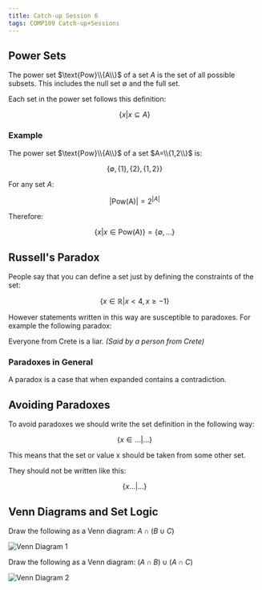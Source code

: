 ```yaml
---
title: Catch-up Session 6
tags: COMP109 Catch-up+Sessions
---
```

## Power Sets
The power set $\text{Pow}\\{A\\}$ of a set $A$ is the set of all possible subsets. This includes the null set $\emptyset$ and the full set.

Each set in the power set follows this definition:

$$\{x\vert x\subseteq A\}$$

### Example
The power set $\text{Pow}\\{A\\}$ of a set $A=\\{1,2\\}$ is:

$$\{\emptyset,\{1\},\{2\},\{1,2\}\}$$

For any set $A$:

$$\vert \text{Pow(A)}\vert =2^{\vert A\vert }$$

Therefore: 

$$\{x\vert x\in\text{Pow}(A)\}=\{\emptyset,\ldots\}$$

## Russell's Paradox
People say that you can define a set just by defining the constraints of the set:

$$\{x\in\mathbb{R}\vert x<4,x\geq-1\}$$

However statements written in this way are susceptible to paradoxes. For example the following paradox:

Everyone from Crete is a liar. <cite>(Said by a person from Crete)</cite>

### Paradoxes in General
A paradox is a case that when expanded contains a contradiction.

## Avoiding Paradoxes
To avoid paradoxes we should write the set definition in the following way:

$$\{x\in\ldots\vert \ldots\}$$

This means that the set or value x should be taken from some other set.

They should not be written like this:

$$\{x\ldots\vert \ldots\}$$

## Venn Diagrams and Set Logic

Draw the following as a Venn diagram: $A\cap (B\cup C)$

![Venn Diagram 1]({{site.baseurl}}/assets/comp109/catchup_sessions/2020-11-16-1-1.png)

Draw the following as a Venn diagram: $(A\cap B)\cup(A\cap C)$

![Venn Diagram 2]({{site.baseurl}}/assets/comp109/catchup_sessions/2020-11-16-1-2.png)
